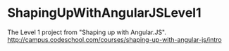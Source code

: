# ShapingUpWithAngularJSLevel1
The Level 1 project from "Shaping up with Angular.JS". http://campus.codeschool.com/courses/shaping-up-with-angular-js/intro
